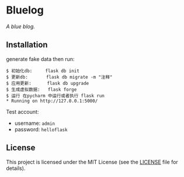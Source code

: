 # Bluelog

*A blue blog.*


## Installation


generate fake data then run:
```
$ 初始化db:     flask db init
$ 更新db:       flask db migrate -m "注释"
$ 应用更新:      flask db upgrade 
$ 生成虚拟数据:   flask forge
$ 运行 在pycharm 中运行或者执行 flask run  
* Running on http://127.0.0.1:5000/
```

Test account:

* username: `admin`
* password: `helloflask`

## License

This project is licensed under the MIT License (see the
[LICENSE](LICENSE) file for details).
